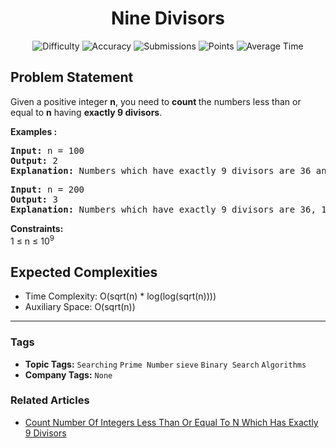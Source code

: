 <h1 align="center">Nine Divisors</h1>

<p align="center">
  <img alt="Difficulty" title="Difficulty" src="https://custom-icon-badges.demolab.com/badge/Difficulty: Medium-1F222E?style=for-the-badge&logoColor=white&logo=fire"/>
  <img alt="Accuracy" title="Accuracy" src="https://custom-icon-badges.demolab.com/badge/Accuracy: 35.58%25-1F222E?style=for-the-badge&logoColor=white&logo=target"/>
  <img alt="Submissions" title="Submissions" src="https://custom-icon-badges.demolab.com/badge/Submissions: 31K+-1F222E?style=for-the-badge&logoColor=white&logo=repo"/>
  <img alt="Points" title="Points" src="https://custom-icon-badges.demolab.com/badge/Points: 4-1F222E?style=for-the-badge&logoColor=white&logo=award"/>
  <img alt="Average Time" title="Average Time" src="https://custom-icon-badges.demolab.com/badge/Average%20Time: N/A-1F222E?style=for-the-badge&logoColor=white&logo=clock"/>
</p>

## Problem Statement

Given a positive integer <b>n</b>, you need to <b>count </b>the numbers less than or equal to <b>n</b> having <b>exactly 9 divisors</b>.

<b>Examples :</b>

<pre><b>Input: </b>n = 100<b>
Output: </b>2<b>
Explanation: </b>Numbers which have exactly 9 divisors are 36 and 100.</pre>

<pre><b>Input: </b>n = 200<b>
Output: </b>3<b>
Explanation: </b>Numbers which have exactly 9 divisors are 36, 100, 196. </pre>

<b>Constraints:</b><br>1 ≤ n ≤ 10<sup>9</sup>

## Expected Complexities
- Time Complexity: O(sqrt(n) * log(log(sqrt(n))))
- Auxiliary Space: O(sqrt(n))

<hr>

### Tags
- **Topic Tags:** `Searching` `Prime Number` `sieve` `Binary Search` `Algorithms`
- **Company Tags:** `None`

### Related Articles
- [Count Number Of Integers Less Than Or Equal To N Which Has Exactly 9 Divisors](https://www.geeksforgeeks.org/count-number-of-integers-less-than-or-equal-to-n-which-has-exactly-9-divisors/)
